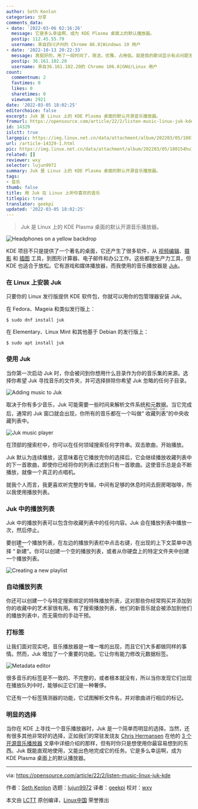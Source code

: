 ```yaml
---
author: Seth Kenlon
categories: 分享
comments_data:
- date: '2022-03-06 02:16:26'
  message: 它是多么幸运啊，成为 KDE Plasma 桌面上的默认播放器。
  postip: 112.45.55.79
  username: 来自四川泸州的 Chrome 86.0|Windows 10 用户
- date: '2022-10-13 20:22:33'
  message: 真挺好的，用了一段时间了，简洁，优雅，占用低。就是我的歌词显示有点问题无法显示
  postip: 36.161.102.20
  username: 来自36.161.102.20的 Chrome 106.0|GNU/Linux 用户
count:
  commentnum: 2
  favtimes: 0
  likes: 0
  sharetimes: 0
  viewnum: 2921
date: '2022-03-05 18:02:25'
editorchoice: false
excerpt: Juk 是 Linux 上的 KDE Plasma 桌面的默认开源音乐播放器。
fromurl: https://opensource.com/article/22/2/listen-music-linux-juk-kde
id: 14329
islctt: true
largepic: https://img.linux.net.cn/data/attachment/album/202203/05/180154hu1nse2p2crv5q1r.jpg
url: /article-14329-1.html
pic: https://img.linux.net.cn/data/attachment/album/202203/05/180154hu1nse2p2crv5q1r.jpg.thumb.jpg
related: []
reviewer: wxy
selector: lujun9972
summary: Juk 是 Linux 上的 KDE Plasma 桌面的默认开源音乐播放器。
tags:
- 音乐
thumb: false
title: 用 Juk 在 Linux 上听你喜欢的音乐
titlepic: true
translator: geekpi
updated: '2022-03-05 18:02:25'
---
```



> 
> Juk 是 Linux 上的 KDE Plasma 桌面的默认开源音乐播放器。
> 
> 
> 


![](/data/attachment/album/202203/05/180154hu1nse2p2crv5q1r.jpg "Headphones on a yellow backdrop")


KDE 项目不只是提供了一个著名的桌面，它还产生了很多软件，从 [视频编辑](https://opensource.com/article/21/12/kdenlive-linux-creative-app)、[摄影](https://opensource.com/life/16/5/how-use-digikam-photo-management) 和 [插图](https://opensource.com/article/21/12/krita-digital-paint) 工具，到图形计算器、电子邮件和办公工作。这些都是生产力工具，但 KDE 也适合于放松。它有游戏和媒体播放器，而我使用的音乐播放器是 [Juk](https://juk.kde.org/)。


### 在 Linux 上安装 Juk


只要你的 Linux 发行版提供 KDE 软件包，你就可以用你的包管理器安装 Juk。


在 Fedora、Mageia 和类似发行版上：



```
$ sudo dnf install juk

```

在 Elementary、Linux Mint 和其他基于 Debian 的发行版上：



```
$ sudo apt install juk

```

### 使用 Juk


当你第一次启动 Juk 时，你会被问到你想用什么目录作为你的音乐集的来源。选择你希望 Juk 寻找音乐的文件夹，并可选择排除你希望 Juk 忽略的任何子目录。


![Adding music to Juk](/data/attachment/album/202203/05/180227s2itzsltsti6d3sk.jpg "Adding music to Juk")


取决于你有多少音乐，Juk 可能需要一些时间来解析文件系统和元数据。当它完成后，通常的 Juk 窗口就会出现，你所有的音乐都在一个叫做“<ruby> 收藏列表 <rt>  Collection List </rt></ruby>”的中央收藏列表中。


![Juk music player](/data/attachment/album/202203/05/180227vqu4xk024m04m5ij.jpg "Juk music player")


在顶部的搜索栏中，你可以在任何领域搜索任何字符串。双击歌曲，开始播放。


Juk 默认为连续播放，这意味着在它播放完你的选择后，它会继续播放收藏列表中的下一首歌曲，即使你已经将你的列表过滤到只有一首歌曲。这使音乐总是会不断播放，就像一个真正的点唱机。


就我个人而言，我更喜欢听完整的专辑，中间有足够的休息时间去厨房喝咖啡，所以我使用播放列表。


### Juk 中的播放列表


Juk 中的播放列表可以包含你收藏列表中的任何内容。Juk 会在播放列表中播放一次，然后停止。


要创建一个播放列表，在左边的播放列表栏中点击右键，在出现的上下文菜单中选择 “<ruby> 新建 <rt>  New </rt></ruby>”。你可以创建一个空的播放列表，或者从你硬盘上的特定文件夹中创建一个播放列表。


![Creating a new playlist](/data/attachment/album/202203/05/180227skqkynnn80k08yfo.jpg "Creating a new playlist")


### 自动播放列表


你还可以创建一个与特定搜索绑定的特殊播放列表，这对那些你经常购买并添加到你的收藏中的艺术家很有用。有了搜索播放列表，他们的新音乐就会被添加到他们的播放列表中，而无需你的手动干预。


### 打标签


让我们面对现实吧，音乐播放器是一堆一堆的出现，而且它们大多都做同样的事情。然而，Juk 增加了一个重要的功能。它让你有能力修改元数据标签。


![Metadata editor](/data/attachment/album/202203/05/180228lnd37ds013xau035.png "Metadata editor")


很多音乐的标签是不一致的、不完整的，或者根本就没有，所以当你发现它们出现在播放队列中时，能够纠正它们是一种奢侈。


它还有一个标签猜测器的功能，它试图解析文件名，并对歌曲进行相应的标记。


### 明显的选择


当你在 KDE 上寻找一个音乐播放器时，Juk 是一个简单而明显的选择。当然，还有很多其他非常好的选择，正如我们的常驻发烧友 [Chris Hermansen](https://opensource.com/users/clhermansen) 在他的 [3 个开源音乐播放器](https://opensource.com/article/17/1/open-source-music-players) 文章中详细介绍的那样，但有时你只是想使用你最容易想到的东西。Juk 既能直观地使用，又能出色地完成它的任务。它是多么幸运啊，成为 KDE Plasma 桌面上的默认播放器。




---


via: <https://opensource.com/article/22/2/listen-music-linux-juk-kde>


作者：[Seth Kenlon](https://opensource.com/users/seth) 选题：[lujun9972](https://github.com/lujun9972) 译者：[geekpi](https://github.com/geekpi) 校对：[wxy](https://github.com/wxy)


本文由 [LCTT](https://github.com/LCTT/TranslateProject) 原创编译，[Linux中国](https://linux.cn/) 荣誉推出